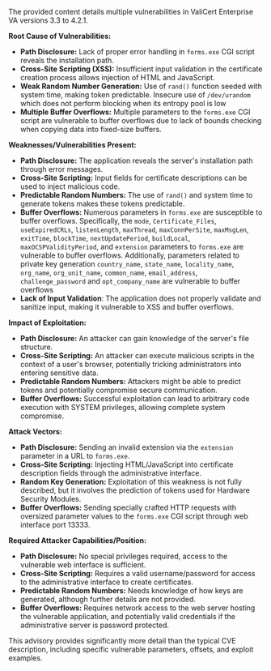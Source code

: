 The provided content details multiple vulnerabilities in ValiCert Enterprise VA versions 3.3 to 4.2.1.

**Root Cause of Vulnerabilities:**

*   **Path Disclosure:** Lack of proper error handling in `forms.exe` CGI script reveals the installation path.
*   **Cross-Site Scripting (XSS):** Insufficient input validation in the certificate creation process allows injection of HTML and JavaScript.
*   **Weak Random Number Generation:** Use of `rand()` function seeded with system time, making token predictable. Insecure use of `/dev/urandom` which does not perform blocking when its entropy pool is low
*   **Multiple Buffer Overflows:** Multiple parameters to the `forms.exe` CGI script are vulnerable to buffer overflows due to lack of bounds checking when copying data into fixed-size buffers.

**Weaknesses/Vulnerabilities Present:**

*   **Path Disclosure:** The application reveals the server's installation path through error messages.
*   **Cross-Site Scripting:** Input fields for certificate descriptions can be used to inject malicious code.
*   **Predictable Random Numbers:** The use of `rand()` and system time to generate tokens makes these tokens predictable.
*   **Buffer Overflows:** Numerous parameters in `forms.exe` are susceptible to buffer overflows. Specifically, the `mode`, `Certificate_Files`, `useExpiredCRLs`, `listenLength`, `maxThread`, `maxConnPerSite`, `maxMsgLen`, `exitTime`, `blockTime`, `nextUpdatePeriod`, `buildLocal`, `maxOCSPValidityPeriod`, and `extension` parameters to `forms.exe` are vulnerable to buffer overflows. Additionally, parameters related to private key generation `country_name`, `state_name`, `locality_name`, `org_name`, `org_unit_name`, `common_name`, `email_address`, `challenge_password` and  `opt_company_name` are vulnerable to buffer overflows
*   **Lack of Input Validation**: The application does not properly validate and sanitize input, making it vulnerable to XSS and buffer overflows.

**Impact of Exploitation:**

*   **Path Disclosure:** An attacker can gain knowledge of the server's file structure.
*   **Cross-Site Scripting:** An attacker can execute malicious scripts in the context of a user's browser, potentially tricking administrators into entering sensitive data.
*   **Predictable Random Numbers:**  Attackers might be able to predict tokens and potentially compromise secure communication.
*   **Buffer Overflows:** Successful exploitation can lead to arbitrary code execution with SYSTEM privileges, allowing complete system compromise.

**Attack Vectors:**

*   **Path Disclosure:** Sending an invalid extension via the `extension` parameter in a URL to `forms.exe`.
*   **Cross-Site Scripting:** Injecting HTML/JavaScript into certificate description fields through the administrative interface.
*    **Random Key Generation:** Exploitation of this weakness is not fully described, but it involves the prediction of tokens used for Hardware Security Modules.
*   **Buffer Overflows:** Sending specially crafted HTTP requests with oversized parameter values to the `forms.exe` CGI script through web interface port 13333.

**Required Attacker Capabilities/Position:**

*   **Path Disclosure:** No special privileges required, access to the vulnerable web interface is sufficient.
*   **Cross-Site Scripting:** Requires a valid username/password for access to the administrative interface to create certificates.
*   **Predictable Random Numbers:**  Needs knowledge of how keys are generated, although further details are not provided.
*   **Buffer Overflows:** Requires network access to the web server hosting the vulnerable application, and potentially valid credentials if the administrative server is password protected.

This advisory provides significantly more detail than the typical CVE description, including specific vulnerable parameters, offsets, and exploit examples.